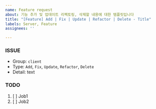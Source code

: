 ```yaml
---
name: Feature request
about: 기능 추가 및 업데이트 리팩토링, 삭제할 내용에 대한 템플릿입니다
title: "[Feature] Add | Fix | Update | Refactor | Delete - Title"
labels: Server, Feature
assignees: ''

---
```


### ISSUE
- Group:  `client`
- Type: `Add`, `Fix`, `Update`, `Refactor`, `Delete`
- Detail: text

### TODO
1. [ ] Job1
2. [ ] Job2
